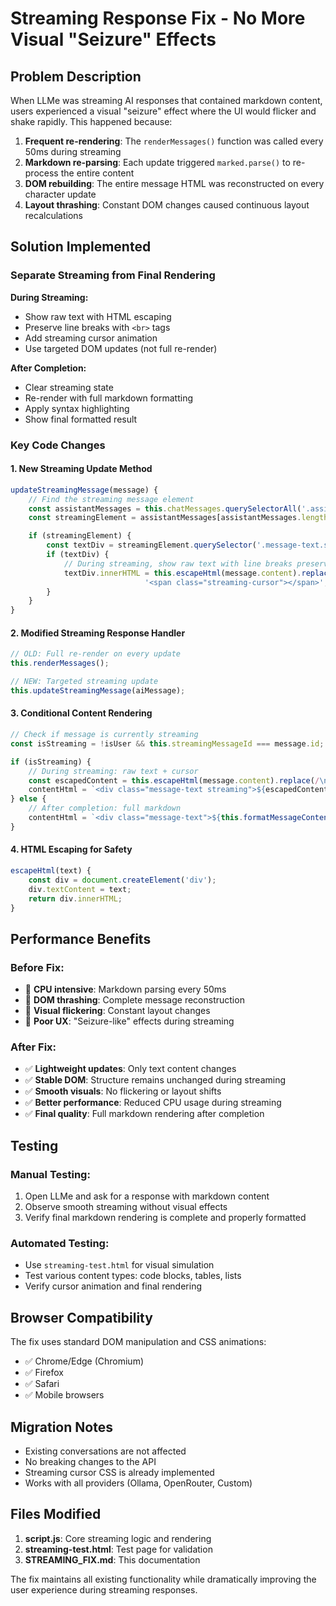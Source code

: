 # Streaming Response Fix - No More Visual "Seizure" Effects

## Problem Description

When LLMe was streaming AI responses that contained markdown content, users experienced a visual "seizure" effect where the UI would flicker and shake rapidly. This happened because:

1. **Frequent re-rendering**: The `renderMessages()` function was called every 50ms during streaming
2. **Markdown re-parsing**: Each update triggered `marked.parse()` to re-process the entire content
3. **DOM rebuilding**: The entire message HTML was reconstructed on every character update
4. **Layout thrashing**: Constant DOM changes caused continuous layout recalculations

## Solution Implemented

### Separate Streaming from Final Rendering

**During Streaming:**
- Show raw text with HTML escaping
- Preserve line breaks with `<br>` tags
- Add streaming cursor animation
- Use targeted DOM updates (not full re-render)

**After Completion:**
- Clear streaming state
- Re-render with full markdown formatting
- Apply syntax highlighting
- Show final formatted result

### Key Code Changes

#### 1. New Streaming Update Method
```javascript
updateStreamingMessage(message) {
    // Find the streaming message element
    const assistantMessages = this.chatMessages.querySelectorAll('.assistant-message');
    const streamingElement = assistantMessages[assistantMessages.length - 1];

    if (streamingElement) {
        const textDiv = streamingElement.querySelector('.message-text.streaming');
        if (textDiv) {
            // During streaming, show raw text with line breaks preserved
            textDiv.innerHTML = this.escapeHtml(message.content).replace(/\n/g, '<br>') + 
                              '<span class="streaming-cursor"></span>';
        }
    }
}
```

#### 2. Modified Streaming Response Handler
```javascript
// OLD: Full re-render on every update
this.renderMessages();

// NEW: Targeted streaming update
this.updateStreamingMessage(aiMessage);
```

#### 3. Conditional Content Rendering
```javascript
// Check if message is currently streaming
const isStreaming = !isUser && this.streamingMessageId === message.id;

if (isStreaming) {
    // During streaming: raw text + cursor
    const escapedContent = this.escapeHtml(message.content).replace(/\n/g, '<br>');
    contentHtml = `<div class="message-text streaming">${escapedContent}<span class="streaming-cursor"></span></div>`;
} else {
    // After completion: full markdown
    contentHtml = `<div class="message-text">${this.formatMessageContent(message.content)}</div>`;
}
```

#### 4. HTML Escaping for Safety
```javascript
escapeHtml(text) {
    const div = document.createElement('div');
    div.textContent = text;
    return div.innerHTML;
}
```

## Performance Benefits

### Before Fix:
- 🔴 **CPU intensive**: Markdown parsing every 50ms
- 🔴 **DOM thrashing**: Complete message reconstruction
- 🔴 **Visual flickering**: Constant layout changes
- 🔴 **Poor UX**: "Seizure-like" effects during streaming

### After Fix:
- ✅ **Lightweight updates**: Only text content changes
- ✅ **Stable DOM**: Structure remains unchanged during streaming
- ✅ **Smooth visuals**: No flickering or layout shifts  
- ✅ **Better performance**: Reduced CPU usage during streaming
- ✅ **Final quality**: Full markdown rendering after completion

## Testing

### Manual Testing:
1. Open LLMe and ask for a response with markdown content
2. Observe smooth streaming without visual effects
3. Verify final markdown rendering is complete and properly formatted

### Automated Testing:
- Use `streaming-test.html` for visual simulation
- Test various content types: code blocks, tables, lists
- Verify cursor animation and final rendering

## Browser Compatibility

The fix uses standard DOM manipulation and CSS animations:
- ✅ Chrome/Edge (Chromium)
- ✅ Firefox
- ✅ Safari
- ✅ Mobile browsers

## Migration Notes

- Existing conversations are not affected
- No breaking changes to the API
- Streaming cursor CSS is already implemented
- Works with all providers (Ollama, OpenRouter, Custom)

## Files Modified

1. **script.js**: Core streaming logic and rendering
2. **streaming-test.html**: Test page for validation
3. **STREAMING_FIX.md**: This documentation

The fix maintains all existing functionality while dramatically improving the user experience during streaming responses.
